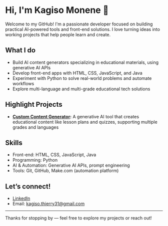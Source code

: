 # Hi, I'm Kagiso Monene 👋

Welcome to my GitHub! I'm a passionate developer focused on building practical AI-powered tools and front-end solutions. I love turning ideas into working projects that help people learn and create.

## What I do

- Build AI content generators specializing in educational materials, using generative AI APIs  
- Develop front-end apps with HTML, CSS, JavaScript, and Java  
- Experiment with Python to solve real-world problems and automate workflows  
- Explore multi-language and multi-grade educational tech solutions  

## Highlight Projects

- **[Custom Content Generator](https://photosynthesis-content-generator-4gsqkq4rcxgjrs7sqf54dp.streamlit.app/):** A generative AI tool that creates educational content like lesson plans and quizzes, supporting multiple grades and languages  


## Skills

- Front-end: HTML, CSS, JavaScript, Java  
- Programming: Python  
- AI & Automation: Generative AI APIs, prompt engineering  
- Tools: Git, GitHub, Make.com (automation platform)

## Let’s connect!

- [LinkedIn](https://www.linkedin.com/in/kagiso-monene/)  
- Email: kagiso.thierry31@gmail.com

---

Thanks for stopping by — feel free to explore my projects or reach out!

